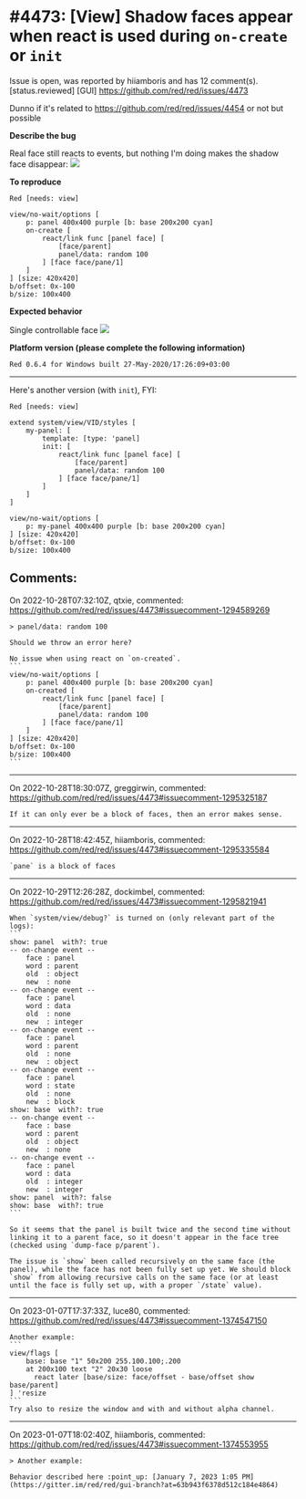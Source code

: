 
#4473: [View] Shadow faces appear when react is used during `on-create` or `init`
================================================================================
Issue is open, was reported by hiiamboris and has 12 comment(s).
[status.reviewed] [GUI]
<https://github.com/red/red/issues/4473>

Dunno if it's related to https://github.com/red/red/issues/4454 or not but possible

**Describe the bug**

Real face still reacts to events, but nothing I'm doing makes the shadow face disappear:
![](https://i.gyazo.com/93dae5de8805e3cd869bbdef142a788b.gif)

**To reproduce**
```
Red [needs: view]

view/no-wait/options [
	p: panel 400x400 purple [b: base 200x200 cyan]
 	on-create [
		react/link func [panel face] [
			[face/parent]
			panel/data: random 100
		] [face face/pane/1]
 	]
] [size: 420x420]
b/offset: 0x-100
b/size: 100x400
```

**Expected behavior**

Single controllable face
![](https://i.gyazo.com/90a4aa55a6c13033cef5ceb74a1c7841.png)

**Platform version (please complete the following information)**
```
Red 0.6.4 for Windows built 27-May-2020/17:26:09+03:00
```

----
Here's another version (with `init`), FYI:
```
Red [needs: view]

extend system/view/VID/styles [
	my-panel: [
		template: [type: 'panel]
		init: [
			react/link func [panel face] [
				[face/parent]
				panel/data: random 100
			] [face face/pane/1]
		]
	]
]

view/no-wait/options [
	p: my-panel 400x400 purple [b: base 200x200 cyan]
] [size: 420x420]
b/offset: 0x-100
b/size: 100x400
```


Comments:
--------------------------------------------------------------------------------

On 2022-10-28T07:32:10Z, qtxie, commented:
<https://github.com/red/red/issues/4473#issuecomment-1294589269>

    > panel/data: random 100
    
    Should we throw an error here? 
    
    No issue when using react on `on-created`.
    ```
    view/no-wait/options [
    	p: panel 400x400 purple [b: base 200x200 cyan]
     	on-created [
    		react/link func [panel face] [
    			[face/parent]
    			panel/data: random 100
    		] [face face/pane/1]
     	]
    ] [size: 420x420]
    b/offset: 0x-100
    b/size: 100x400
    ```

--------------------------------------------------------------------------------

On 2022-10-28T18:30:07Z, greggirwin, commented:
<https://github.com/red/red/issues/4473#issuecomment-1295325187>

    If it can only ever be a block of faces, then an error makes sense.

--------------------------------------------------------------------------------

On 2022-10-28T18:42:45Z, hiiamboris, commented:
<https://github.com/red/red/issues/4473#issuecomment-1295335584>

    `pane` is a block of faces

--------------------------------------------------------------------------------

On 2022-10-29T12:26:28Z, dockimbel, commented:
<https://github.com/red/red/issues/4473#issuecomment-1295821941>

    When `system/view/debug?` is turned on (only relevant part of the logs):
    ```
    show: panel  with?: true
    -- on-change event -- 
    	face : panel 
    	word : parent 
    	old  : object 
    	new  : none
    -- on-change event -- 
    	face : panel 
    	word : data 
    	old  : none 
    	new  : integer
    -- on-change event -- 
    	face : panel 
    	word : parent 
    	old  : none 
    	new  : object
    -- on-change event -- 
    	face : panel 
    	word : state 
    	old  : none 
    	new  : block
    show: base  with?: true
    -- on-change event -- 
    	face : base 
    	word : parent 
    	old  : object 
    	new  : none
    -- on-change event -- 
    	face : panel 
    	word : data 
    	old  : integer 
    	new  : integer
    show: panel  with?: false
    show: base  with?: true
    ```
    
    So it seems that the panel is built twice and the second time without linking it to a parent face, so it doesn't appear in the face tree (checked using `dump-face p/parent`).
    
    The issue is `show` been called recursively on the same face (the panel), while the face has not been fully set up yet. We should block `show` from allowing recursive calls on the same face (or at least until the face is fully set up, with a proper `/state` value).

--------------------------------------------------------------------------------

On 2023-01-07T17:37:33Z, luce80, commented:
<https://github.com/red/red/issues/4473#issuecomment-1374547150>

    Another example:
    ```
    view/flags [
        base: base "1" 50x200 255.100.100;.200
        at 200x100 text "2" 20x30 loose
          react later [base/size: face/offset - base/offset show base/parent]
    ] 'resize
    ```
    Try also to resize the window and with and without alpha channel.

--------------------------------------------------------------------------------

On 2023-01-07T18:02:40Z, hiiamboris, commented:
<https://github.com/red/red/issues/4473#issuecomment-1374553955>

    > Another example:
    
    Behavior described here :point_up: [January 7, 2023 1:05 PM](https://gitter.im/red/red/gui-branch?at=63b943f6378d512c184e4864) 

